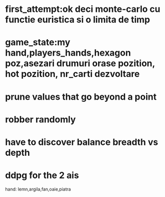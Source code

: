# first_attempt:ok deci monte-carlo cu functie euristica si o limita de timp
# game_state:my hand,players_hands,hexagon poz,asezari drumuri orase pozition, hot pozition, nr_carti dezvoltare
# prune values that go beyond a point
# robber randomly
# have to discover balance breadth vs depth

# ddpg for the 2 ais


hand: lemn,argila,fan,oaie,piatra